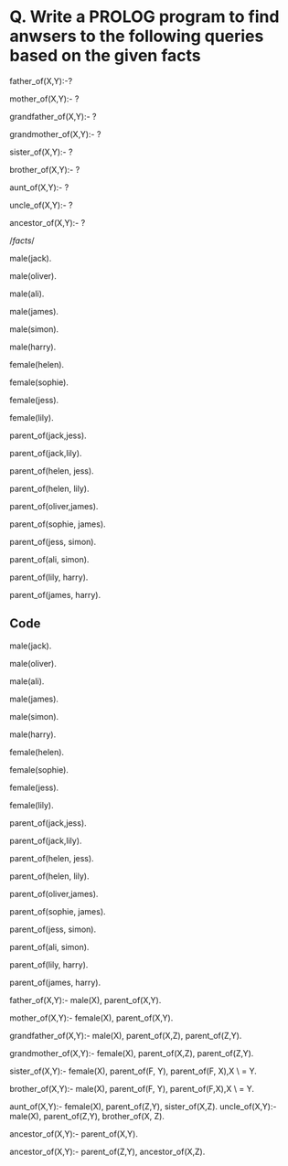  # Q. Write a PROLOG program to find anwsers to the following queries based on the given facts

father_of(X,Y):-?

mother_of(X,Y):- ?

grandfather_of(X,Y):- ?

grandmother_of(X,Y):- ?

sister_of(X,Y):- ?

brother_of(X,Y):- ?

aunt_of(X,Y):- ?

uncle_of(X,Y):- ?

ancestor_of(X,Y):- ?

/*facts*/

male(jack).

male(oliver).

male(ali).

male(james).

male(simon).

male(harry).

female(helen).

female(sophie).

female(jess).

female(lily).

parent_of(jack,jess).

parent_of(jack,lily).

parent_of(helen, jess).

parent_of(helen, lily).

parent_of(oliver,james).

parent_of(sophie, james).

parent_of(jess, simon).

parent_of(ali, simon).

parent_of(lily, harry).

parent_of(james, harry).

## Code

male(jack).

male(oliver).

male(ali).

male(james).

male(simon).

male(harry).

female(helen).

female(sophie).

female(jess).

female(lily).

parent_of(jack,jess).

parent_of(jack,lily).

parent_of(helen, jess).

parent_of(helen, lily).

parent_of(oliver,james).

parent_of(sophie, james).

parent_of(jess, simon).

parent_of(ali, simon).

parent_of(lily, harry).

parent_of(james, harry).

father_of(X,Y):- male(X),
 parent_of(X,Y).

mother_of(X,Y):- female(X),
 parent_of(X,Y).

grandfather_of(X,Y):- male(X),
 parent_of(X,Z),
 parent_of(Z,Y).

grandmother_of(X,Y):- female(X),
 parent_of(X,Z),
 parent_of(Z,Y).

sister_of(X,Y):- female(X),
 parent_of(F, Y), parent_of(F, X),X \ = Y.

brother_of(X,Y):- male(X),
 parent_of(F, Y), parent_of(F,X),X \ = Y.

aunt_of(X,Y):- female(X),
 parent_of(Z,Y), sister_of(X,Z).
 uncle_of(X,Y):- male(X), parent_of(Z,Y), brother_of(X, Z).

ancestor_of(X,Y):- parent_of(X,Y).

ancestor_of(X,Y):- parent_of(Z,Y),
 ancestor_of(X,Z).
